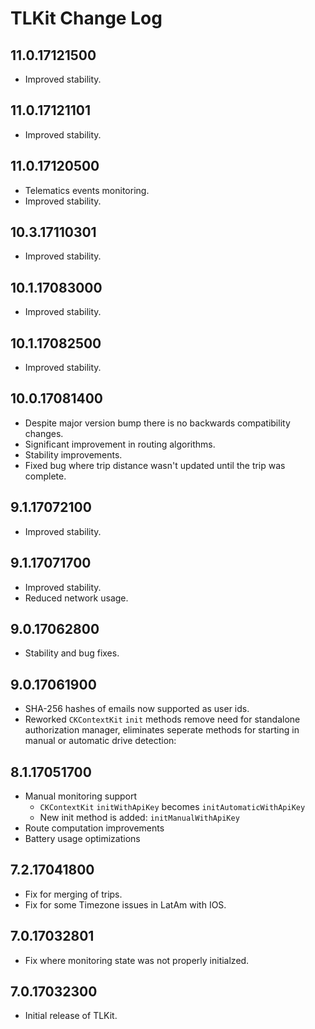 # TLKit Change Log

## 11.0.17121500
* Improved stability.

## 11.0.17121101
* Improved stability.

## 11.0.17120500
* Telematics events monitoring.
* Improved stability.

## 10.3.17110301
* Improved stability.

## 10.1.17083000
* Improved stability.

## 10.1.17082500
* Improved stability.

## 10.0.17081400
* Despite major version bump there is no backwards compatibility changes.
* Significant improvement in routing algorithms.
* Stability improvements.
* Fixed bug where trip distance wasn't updated until the trip was complete. 

## 9.1.17072100
* Improved stability.

## 9.1.17071700
* Improved stability.
* Reduced network usage.

## 9.0.17062800
* Stability and bug fixes.

## 9.0.17061900
* SHA-256 hashes of emails now supported as user ids.
* Reworked  `CKContextKit` `init` methods remove need for standalone authorization 
  manager, eliminates seperate methods for starting in manual or automatic
  drive detection:

## 8.1.17051700
* Manual monitoring support
  * `CKContextKit` `initWithApiKey` becomes `initAutomaticWithApiKey` 
  * New init method is added: `initManualWithApiKey`
* Route computation improvements
* Battery usage optimizations

## 7.2.17041800
* Fix for merging of trips.
* Fix for some Timezone issues in LatAm with IOS.

## 7.0.17032801
* Fix where monitoring state was not properly initialzed.

## 7.0.17032300
* Initial release of TLKit.
